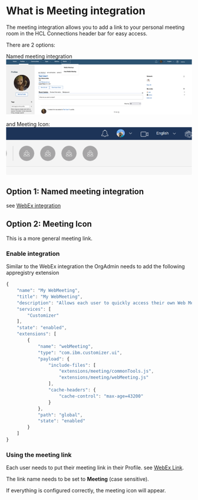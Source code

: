 # What is Meeting integration

The meeting integration allows you to add a link to your personal meeting room in the HCL Connections header bar for easy access.

There are 2 options:

Named meeting integration
![Named Meeting Integration](/assets/images/admin/meeting/meeting.png)

and Meeting Icon:
![Meeting Integration](/assets/images/admin/meeting/meeting-header.png)

## Option 1: Named meeting integration

see [WebEx integration](/admin/extension-webex.md)

## Option 2: Meeting Icon

This is a more general meeting link.

### Enable integration

Similar to the WebEx integration the OrgAdmin needs to add the following appregistry extension

```js
{
    "name": "My WebMeeting",
    "title": "My WebMeeting",
    "description": "Allows each user to quickly access their own Web Meeting",
    "services": [
        "Customizer"
    ],
    "state": "enabled",
    "extensions": [
        {
            "name": "webMeeting",
            "type": "com.ibm.customizer.ui",
            "payload": {
                "include-files": [
                    "extensions/meeting/commonTools.js",
                    "extensions/meeting/webMeeting.js"
                ],
                "cache-headers": {
                    "cache-control": "max-age=43200"
                }
            },
            "path": "global",
            "state": "enabled"
        }
    ]
}
```

### Using the meeting link

Each user needs to put their meeting link in their Profile.
see [WebEx Link](/users/using-webex-extension.md).

The link name needs to be set to **Meeting** (case sensitive).

If everything is configured correctly, the meeting icon will appear.
